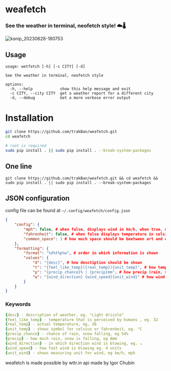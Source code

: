 # weafetch
### See the weather in terminal, neofetch style! ☁️🌡️

![ksnip_20230628-180753](https://github.com/trakBan/weafetch/assets/81049050/e66fc803-fb7d-4c6c-8d99-bd357fa3343f)

## Usage
```
usage: wetfetch [-h] [-c CITY] [-d]

See the weather in terminal, neofetch style

options:
  -h, --help            show this help message and exit
  -c CITY, --city CITY  get a weather report for a different city
  -d, --debug           Get a more verbose error output
```

# Installation

```bash
git clone https://github.com/trakBan/weafetch.git
cd weafetch

# root is required
sudo pip install . || sudo pip install . --break-system-packages
```

## One line
```git clone https://github.com/trakBan/weafetch.git && cd weafetch && sudo pip install . || sudo pip install . --break-system-packages```


## JSON configuration

config file can be found at ```~/.config/weafetch/config.json```

```json
{
    "config": {
        "mph": false, # when false, displays wind in km/h, when true, mph
        "fahrenheit": false, # when false displays temperature in celsius, when true, in fahrenheit
        "common_space": 3 # how much space should be beetween art and desctiptions
    },
    "formatting": {
        "format": "%d%t%p%w", # order in which information is shown
        "values": {
            "d": "{desc}", # how desctiption should be shown
            "t": "{feel_like_temp}({real_temp}){unit_temp}", # how temperature should be shown
            "p": "{precip_chance}% | {precip}mm", # how precip (rain, snow) should be shown
            "w": "{wind_direction} {wind_speed}{unit_wind}" # how wind should be shown
        }
    }
}
```

### Keywords
```yaml
{desc} - description of weather, eg. "Light drizzle"
{feel_like_temp} - temperature that is perceived by humans , eg. 32
{real_temp} - actual temperature, eg, 30
{unit_temp} - shows symbol for celsius or fahrenheit, eg. °C
{precip_chance} - chance of rain, snow falling, eg 54%
{precip} - how much rain, snow is falling, eg 8mm
{wind_direction} - in which direction wind is blowing, eg. ↘
{wind_speed} - how fast wind is blowing eg. 4 units
{unit_wind} - shows measuring unit for wind, eg km/h, mph
```

weafetch is made possible by wttr.in api made by Igor Chubin
